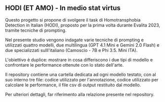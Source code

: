## HODI (ET AMO) - In medio stat virtus

Questo progetto si propone di svolgere il task di Homotransphobia Detection in Italian (HODI), proposto per la prima volta durante Evalita 2023, tramite tecniche di prompting. 


Nel presente studio vengono indagate varie tecniche di prompting e utilizzati quattro modelli, due multilingua (GPT 4.1 Mini e Gemini 2.0 Flash) e due specializzati sulll'italiano (Camoscio - 7B e Phi 3.5. Mini ITA). 

L'obiettivo è duplice: mostrare in cosa differiscono i due tipi di modello e confrontare le performance ottenute con lo stato dell'arte. 

Il repository contiene una cartella dedicata ad ogni modello testato, con al suo interno tre file: codice utilizzato per l'annotazione, codice utilizzato per calcolare le performance, il file csv di output restituito dal modello.


Per ulteriori dettagli, far riferimento alla relazione presente nel repository.
